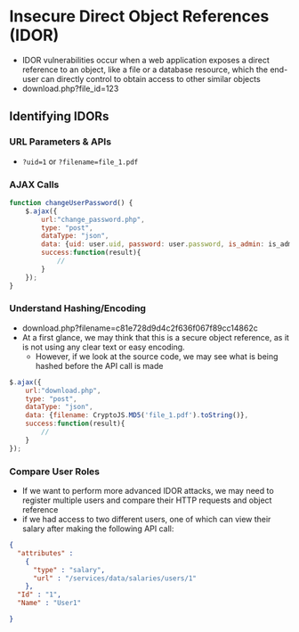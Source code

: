 # Insecure Direct Object References (IDOR)

* IDOR vulnerabilities occur when a web application exposes a direct reference to an object, like a file or a database resource, which the end-user can directly control to obtain access to other similar objects
* download.php?file\_id=123

## Identifying IDORs

### URL Parameters & APIs

* `?uid=1` or `?filename=file_1.pdf`

### AJAX Calls

```javascript
function changeUserPassword() {
    $.ajax({
        url:"change_password.php",
        type: "post",
        dataType: "json",
        data: {uid: user.uid, password: user.password, is_admin: is_admin},
        success:function(result){
            //
        }
    });
}
```

### Understand Hashing/Encoding

* download.php?filename=c81e728d9d4c2f636f067f89cc14862c
* At a first glance, we may think that this is a secure object reference, as it is not using any clear text or easy encoding.
  * However, if we look at the source code, we may see what is being hashed before the API call is made

```javascript
$.ajax({
    url:"download.php",
    type: "post",
    dataType: "json",
    data: {filename: CryptoJS.MD5('file_1.pdf').toString()},
    success:function(result){
        //
    }
});
```

### Compare User Roles

* If we want to perform more advanced IDOR attacks, we may need to register multiple users and compare their HTTP requests and object reference
* if we had access to two different users, one of which can view their salary after making the following API call:

```json
{
  "attributes" : 
    {
      "type" : "salary",
      "url" : "/services/data/salaries/users/1"
    },
  "Id" : "1",
  "Name" : "User1"

}
```
